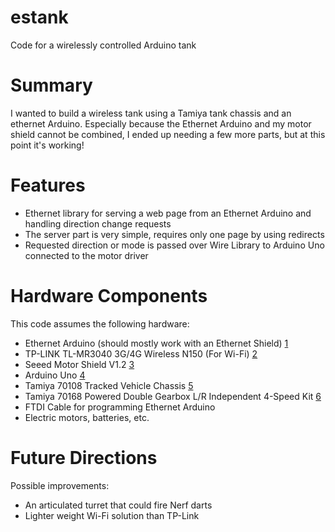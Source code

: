 # estank
Code for a wirelessly controlled Arduino tank

# Summary
I wanted to build a wireless tank using a Tamiya tank chassis and an ethernet Arduino.  Especially because the Ethernet Arduino and my motor shield cannot be combined, I ended up needing a few more parts, but at this point it's working!

# Features

* Ethernet library for serving a web page from an Ethernet Arduino and handling direction change requests
* The server part is very simple, requires only one page by using redirects
* Requested direction or mode is passed over Wire Library to Arduino Uno connected to the motor driver

# Hardware Components

This code assumes the following hardware:

* Ethernet Arduino (should mostly work with an Ethernet Shield) [1]
* TP-LINK TL-MR3040 3G/4G Wireless N150 (For Wi-Fi) [2]
* Seeed Motor Shield V1.2 [3]
* Arduino Uno [4]
* Tamiya 70108 Tracked Vehicle Chassis [5]
* Tamiya 70168 Powered Double Gearbox L/R Independent 4-Speed Kit [6]
* FTDI Cable for programming Ethernet Arduino
* Electric motors, batteries, etc.

[1]: https://www.arduino.cc/en/Main/ArduinoBoardEthernet
[2]: https://www.amazon.com/TP-LINK-TL-MR3040-Wireless-Portable-Compatible/dp/B0088PPFP4
[3]: http://www.seeedstudio.com/wiki/Motor_Shield_V1.0
[4]: https://www.arduino.cc/en/Main/ArduinoBoardUno
[5]: https://www.amazon.com/Tamiya-70108-Tracked-Vehicle-Chassis/dp/B00061HHTK
[6]: https://www.amazon.com/Tamiya-Powered-Gearbox-Independent-4-Speed/dp/B001Q13BIU

# Future Directions

Possible improvements:

* An articulated turret that could fire Nerf darts
* Lighter weight Wi-Fi solution than TP-Link

